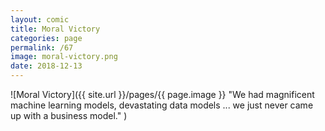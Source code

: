 ```yaml
---
layout: comic
title: Moral Victory
categories: page
permalink: /67
image: moral-victory.png
date: 2018-12-13
---
```


![Moral Victory]({{ site.url }}/pages/{{ page.image }} "We had magnificent machine learning models, devastating data models ... we just never came up with a business model." )